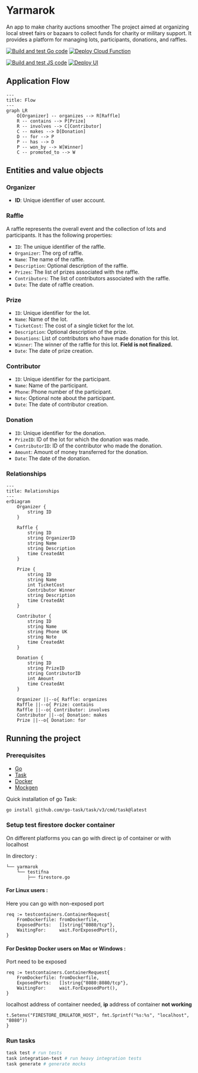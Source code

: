 # Yarmarok

An app to make charity auctions smoother
The project aimed at organizing local street fairs or bazaars to collect funds for charity or military
support.
It provides a platform for managing lots, participants, donations, and raffles.

[![Build and test Go code](https://github.com/kaznasho/yarmarok/actions/workflows/go.yml/badge.svg)](https://github.com/kaznasho/yarmarok/actions/workflows/go.yml)
[![Deploy Cloud Function](https://github.com/kaznasho/yarmarok/actions/workflows/deployment.yml/badge.svg)](https://github.com/kaznasho/yarmarok/actions/workflows/deployment.yml)

[![Build and test JS code](https://github.com/kaznasho/yarmarok/actions/workflows/js.yml/badge.svg)](https://github.com/kaznasho/yarmarok/actions/workflows/js.yml)
[![Deploy UI](https://github.com/kaznasho/yarmarok/actions/workflows/deployment-ui.yml/badge.svg)](https://github.com/kaznasho/yarmarok/actions/workflows/deployment-ui.yml)

## Application Flow

```mermaid
---
title: Flow
---
graph LR
    O[Organizer] -- organizes --> R[Raffle]
    R -- contains --> P[Prize]
    R -- involves --> C[Contributor]
    C -- makes --> D[Donation]
    D -- for --> P
    P -- has --> D
    P -- won_by --> W[Winner]
    C -- promoted_to --> W
```

## Entities and value objects

### Organizer

- **ID**: Unique identifier of user account.

### Raffle

A raffle represents the overall event and the collection of lots and participants. It has the following properties:

- `ID`: The unique identifier of the raffle.
- `Organizer`: The org of raffle.
- `Name`: The name of the raffle.
- `Description`: Optional description of the raffle.
- `Prizes`: The list of prizes associated with the raffle.
- `Contributors`: The list of contributors associated with the raffle.
- `Date`: The date of raffle creation.

### Prize

- `ID`: Unique identifier for the lot.
- `Name`: Name of the lot.
- `TicketCost`: The cost of a single ticket for the lot.
- `Description`:  Optional description of the prize.
- `Donations`: List of contributors who have made donation for this lot.
- `Winner`: The winner of the raffle for this lot. **Field is not finalized.**
- `Date`: The date of prize creation.

### Contributor

- `ID`: Unique identifier for the participant.
- `Name`: Name of the participant.
- `Phone`: Phone number of the participant.
- `Note`: Optional note about the participant.
- `Date`: The date of contributor creation.

### Donation

- `ID`: Unique identifier for the donation.
- `PrizeID`: ID of the lot for which the donation was made.
- `ContributorID`: ID of the contributor who made the donation.
- `Amount`: Amount of money transferred for the donation.
- `Date`: The date of the donation.

### Relationships

```mermaid
---
title: Relationships
---
erDiagram
    Organizer {
        string ID
    }

    Raffle {
        string ID
        string OrganizerID
        string Name
        string Description
        time CreatedAt
    }

    Prize {
        string ID
        string Name
        int TicketCost
        Contributor Winner
        string Description
        time CreatedAt
    }

    Contributor {
        string ID
        string Name
        string Phone UK
        string Note
        time CreatedAt
    }

    Donation {
        string ID
        string PrizeID
        string ContributorID
        int Amount
        time CreatedAt
    }

    Organizer ||--o{ Raffle: organizes
    Raffle ||--o{ Prize: contains
    Raffle ||--o{ Contributor: involves
    Contributor ||--o{ Donation: makes
    Prize ||--o{ Donation: for
```

## Running the project

### Prerequisites

- [Go](https://golang.org/doc/install)
- [Task](https://taskfile.dev/#/installation)
- [Docker](https://docs.docker.com/get-docker/)
- [Mockgen](https://github.com/golang/mock#installation)

Quick installation of go Task:

```bash
go install github.com/go-task/task/v3/cmd/task@latest
```

### Setup test firestore docker container

On different platforms you can go with direct ip of container or with localhost

In directory :
```
└── yarmarok
    └── testifna
        ├── firestore.go
```
#### For Linux users :
Here you can go with non-exposed port
```
req := testcontainers.ContainerRequest{
	FromDockerfile: fromDockerfile,
	ExposedPorts:   []string{"8080/tcp"},
	WaitingFor:     wait.ForExposedPort(),
}
```
#### For Desktop Docker users on Mac or Windows :
Port need to be exposed 
```
req := testcontainers.ContainerRequest{
	FromDockerfile: fromDockerfile,
	ExposedPorts:   []string{"8080:8080/tcp"},
	WaitingFor:     wait.ForExposedPort(),
}
```
localhost address of container needed, <strong>ip</strong> address of container <strong>not working</strong>
```
t.Setenv("FIRESTORE_EMULATOR_HOST", fmt.Sprintf("%s:%s", "localhost", "8080"))
}
```
### Run tasks

```bash
task test # run tests
task integration-test # run heavy integration tests
task generate # generate mocks
```